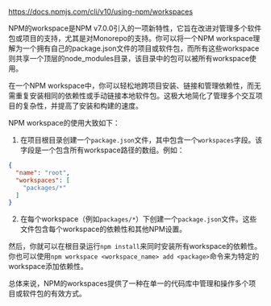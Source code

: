 https://docs.npmjs.com/cli/v10/using-npm/workspaces

NPM的workspace是NPM v7.0.0引入的一项新特性，它旨在改进对管理多个软件包或项目的支持，尤其是对Monorepo的支持。你可以将一个NPM workspace理解为一个拥有自己的package.json文件的项目或软件包，而所有这些workspace则共享一个顶层的node_modules目录，该目录中的包可以被所有workspace使用。

在一个NPM workspace中，你可以轻松地跨项目安装、链接和管理依赖性，而无需重复安装相同的依赖性或手动链接本地软件包。这极大地简化了管理多个交互项目的复杂性，并提高了安装和构建的速度。

NPM workspace的使用大致如下：

1. 在项目根目录创建一个`package.json`文件，其中包含一个`workspaces`字段。该字段是一个包含所有workspace路径的数组。例如：

```json
{
  "name": "root",
  "workspaces": [
    "packages/*"
  ]
}
```

2. 在每个workspace（例如`packages/*`）下创建一个`package.json`文件。这些文件包含每个workspace的依赖性和其他NPM设置。

然后，你就可以在根目录运行`npm install`来同时安装所有workspace的依赖性。你也可以使用`npm workspace <workspace_name> add <package>`命令来为特定的workspace添加依赖性。

总体来说，NPM的workspaces提供了一种在单一的代码库中管理和操作多个项目或软件包的有效方式。